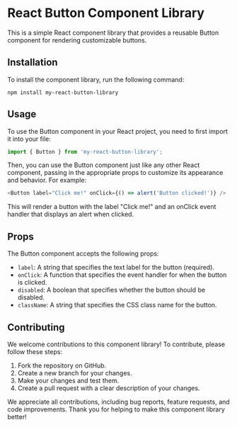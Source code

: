 # React Button Component Library

This is a simple React component library that provides a reusable Button component for rendering customizable buttons.

## Installation

To install the component library, run the following command:

```
npm install my-react-button-library
```

## Usage

To use the Button component in your React project, you need to first import it into your file:

```js
import { Button } from 'my-react-button-library';
```

Then, you can use the Button component just like any other React component, passing in the appropriate props to customize its appearance and behavior. For example:

```js
<Button label="Click me!" onClick={() => alert('Button clicked!')} />
```

This will render a button with the label "Click me!" and an onClick event handler that displays an alert when clicked.

## Props

The Button component accepts the following props:

- `label`: A string that specifies the text label for the button (required).
- `onClick`: A function that specifies the event handler for when the button is clicked.
- `disabled`: A boolean that specifies whether the button should be disabled.
- `className`: A string that specifies the CSS class name for the button.

## Contributing

We welcome contributions to this component library! To contribute, please follow these steps:

1. Fork the repository on GitHub.
2. Create a new branch for your changes.
3. Make your changes and test them.
4. Create a pull request with a clear description of your changes.

We appreciate all contributions, including bug reports, feature requests, and code improvements. Thank you for helping to make this component library better!